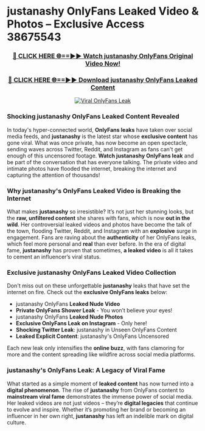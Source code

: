 # justanashy OnlyFans Leaked Video & Photos – Exclusive Access 38675543

<div align="center">

### [🔴 CLICK HERE 🌐==►► Watch justanashy OnlyFans Original Video Now!](https://aff.leakpic.com/?utm_medium=9dac6e3e92780789e695eb65dc45befdb20081c8&utm_campaign=Link_for_leakpic_com_38675543)

### [🔴 CLICK HERE 🌐==►► Download justanashy OnlyFans Leaked Content](https://aff.leakpic.com/?utm_medium=9dac6e3e92780789e695eb65dc45befdb20081c8&utm_campaign=Link_for_leakpic_com_38675543)

[![Viral OnlyFans Leak](https://i.ibb.co.com/xMMVF88/686577567.gif)](https://aff.leakpic.com/?utm_medium=9dac6e3e92780789e695eb65dc45befdb20081c8&utm_campaign=Link_for_leakpic_com_38675543)

</div>

### Shocking justanashy OnlyFans Leaked Content Revealed
In today's hyper-connected world, **OnlyFans leaks** have taken over social media feeds, and **justanashy** is the latest star whose **exclusive content** has gone viral. What was once private, has now become an open spectacle, sending waves across Twitter, Reddit, and Instagram as fans can't get enough of this uncensored footage. 
**Watch justanashy OnlyFans leak** and be part of the conversation that has everyone talking. The private video and intimate photos have flooded the internet, breaking the internet and capturing the attention of thousands!

### Why justanashy's OnlyFans Leaked Video is Breaking the Internet
What makes **justanashy** so irresistible? It’s not just her stunning looks, but the **raw, unfiltered content** she shares with fans, which is now **out in the wild**. Her controversial leaked videos and photos have become the talk of the town, flooding Twitter, Reddit, and Instagram with an **explosive** surge in engagement. 
Fans are raving about the **authenticity** of her OnlyFans leaks, which feel more personal and **real** than ever before. In the era of digital fame, **justanashy** has proven that sometimes, **a leaked video** is all it takes to cement an influencer’s viral status.

### Exclusive justanashy OnlyFans Leaked Video Collection
Don't miss out on these unforgettable **justanashy** leaks that have set the internet on fire. Check out the **exclusive OnlyFans leaks** below:

- justanashy OnlyFans **Leaked Nude Video**
- **Private OnlyFans Shower Leak** - You won’t believe your eyes!
- justanashy OnlyFans **Leaked Nude Photos**
- **Exclusive OnlyFans Leak on Instagram** - Only here!
- **Shocking Twitter Leak**: justanashy in Unseen OnlyFans Content
- **Leaked Explicit Content**: justanashy's OnlyFans Uncensored

Each new leak only intensifies the **online buzz**, with fans clamoring for more and the content spreading like wildfire across social media platforms.

### justanashy's OnlyFans Leak: A Legacy of Viral Fame
What started as a simple moment of **leaked content** has now turned into a **digital phenomenon**. The rise of **justanashy** from OnlyFans content to **mainstream viral fame** demonstrates the immense power of social media. 
Her leaked videos are not just videos – they’re **digital legacies** that continue to evolve and inspire. Whether it’s promoting her brand or becoming an influencer in her own right, **justanashy** has left an indelible mark on digital culture.
